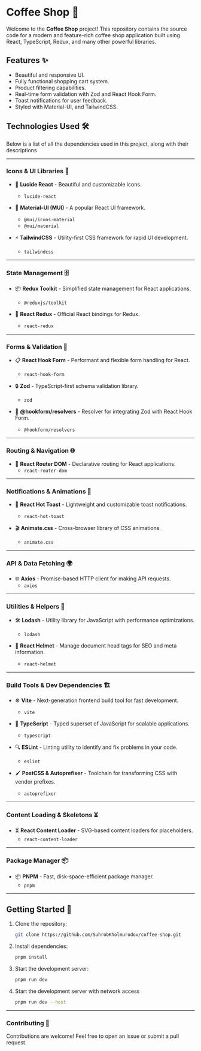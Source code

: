 # Coffee Shop 🚀

Welcome to the **Coffee Shop** project! This repository contains the source code for a modern and feature-rich coffee shop application built using React, TypeScript, Redux, and many other powerful libraries.

## Features ✨

- Beautiful and responsive UI.
- Fully functional shopping cart system.
- Product filtering capabilities.
- Real-time form validation with Zod and React Hook Form.
- Toast notifications for user feedback.
- Styled with Material-UI, and TailwindCSS.

## Technologies Used 🛠️

Below is a list of all the dependencies used in this project, along with their descriptions

---

### Icons & UI Libraries 🎨

- 🌟 **Lucide React** - Beautiful and customizable icons.

  - `lucide-react`

- 🎨 **Material-UI (MUI)** - A popular React UI framework.

  - `@mui/icons-material`
  - `@mui/material`

- ⚡ **TailwindCSS** - Utility-first CSS framework for rapid UI development.
  - `tailwindcss`

---

### State Management 🗄️

- 📦 **Redux Toolkit** - Simplified state management for React applications.

  - `@reduxjs/toolkit`

- 🔄 **React Redux** - Official React bindings for Redux.
  - `react-redux`

---

### Forms & Validation 📝

- 📋 **React Hook Form** - Performant and flexible form handling for React.

  - `react-hook-form`

- 🔒 **Zod** - TypeScript-first schema validation library.

  - `zod`

- 🔧 **@hookform/resolvers** - Resolver for integrating Zod with React Hook Form.
  - `@hookform/resolvers`

---

### Routing & Navigation 🌐

- 🧭 **React Router DOM** - Declarative routing for React applications.
  - `react-router-dom`

---

### Notifications & Animations 🎉

- 🔔 **React Hot Toast** - Lightweight and customizable toast notifications.

  - `react-hot-toast`

- 🎬 **Animate.css** - Cross-browser library of CSS animations.
  - `animate.css`

---

### API & Data Fetching 🌍

- 🌐 **Axios** - Promise-based HTTP client for making API requests.
  - `axios`

---

### Utilities & Helpers 🧰

- 🛠️ **Lodash** - Utility library for JavaScript with performance optimizations.

  - `lodash`

- 📄 **React Helmet** - Manage document head tags for SEO and meta information.
  - `react-helmet`

---

### Build Tools & Dev Dependencies 🏗️

- ⚙️ **Vite** - Next-generation frontend build tool for fast development.

  - `vite`

- 📜 **TypeScript** - Typed superset of JavaScript for scalable applications.

  - `typescript`

- 🔍 **ESLint** - Linting utility to identify and fix problems in your code.

  - `eslint`

- 🖌️ **PostCSS & Autoprefixer** - Toolchain for transforming CSS with vendor prefixes.
  - `autoprefixer`

---

### Content Loading & Skeletons ⏳

- ⏳ **React Content Loader** - SVG-based content loaders for placeholders.
  - `react-content-loader`

---

### Package Manager 📦

- 📦 **PNPM** - Fast, disk-space-efficient package manager.
  - `pnpm`

---

## Getting Started 🚀

1. Clone the repository:
   ```bash
   git clone https://github.com/SuhrobKholmurodov/coffee-shop.git
   ```
2. Install dependencies: 
   ```bash 
   pnpm install
   ```
3. Start the development server: 
   ```bash
   pnpm run dev
   ```
4. Start the development server with network access
   ```bash
   pnpm run dev --host 
   ```
   
---

### Contributing 🤝

Contributions are welcome! Feel free to open an issue or submit a pull request.
